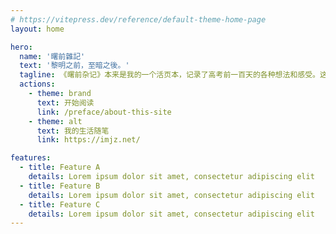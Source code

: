 ```yaml
---
# https://vitepress.dev/reference/default-theme-home-page
layout: home

hero:
  name: '曙前雜記'
  text: '黎明之前，至暗之後。'
  tagline: 《曙前杂记》本来是我的一个活页本，记录了高考前一百天的各种想法和感受。这个网站不是对这个本的重复，更大的意义在于记录我的高中三年。
  actions:
    - theme: brand
      text: 开始阅读
      link: /preface/about-this-site
    - theme: alt
      text: 我的生活随笔
      link: https://imjz.net/

features:
  - title: Feature A
    details: Lorem ipsum dolor sit amet, consectetur adipiscing elit
  - title: Feature B
    details: Lorem ipsum dolor sit amet, consectetur adipiscing elit
  - title: Feature C
    details: Lorem ipsum dolor sit amet, consectetur adipiscing elit
---
```

